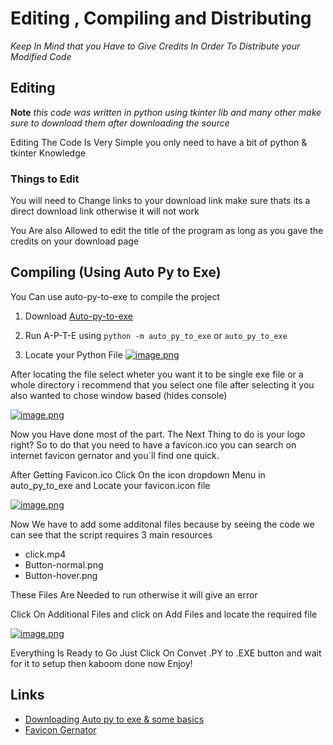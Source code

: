 
# Editing , Compiling and Distributing
*Keep In Mind that you Have to Give Credits In Order To Distribute your Modified Code*

## Editing
**Note** *this code was written in python using tkinter lib and many other make sure to download them after downloading the source*

Editing The Code Is Very Simple you only need to have a bit of python & tkinter Knowledge 

### Things to Edit

You will need to Change links to your download link make sure thats its a direct download link otherwise it will not work

You Are also Allowed to edit the title of the program as long as you gave the credits on your download page

## Compiling (Using Auto Py to Exe)

You Can use auto-py-to-exe to compile the project

 1. Download [Auto-py-to-exe](https://pypi.org/project/auto-py-to-exe/) 

 2. Run A-P-T-E using `python -m auto_py_to_exe` or `auto_py_to_exe`
 
3. Locate your Python File
 [![image.png](https://i.postimg.cc/g2DXjF2X/image.png)](https://postimg.cc/ZWWKsQ34)

After locating the file select wheter you want it to be single exe file or a whole directory i recommend that you select one file after selecting it you also wanted to chose window based (hides console)

[![image.png](https://i.postimg.cc/TYvpcYy5/image.png)](https://postimg.cc/z3pzzNFq)

Now you Have done most of the part. The Next Thing to do is your logo right? So to do that you need to have a favicon.ico you can search on internet favicon gernator and you`ll find one quick.

After Getting Favicon.ico Click On the icon dropdown Menu in auto_py_to_exe and Locate your favicon.icon file 

[![image.png](https://i.postimg.cc/QC3hcC6X/image.png)](https://postimg.cc/k6f0mJ3Z)

Now We have to add some additonal files because by seeing the code we can see that the script requires 3 main resources 

- click.mp4
- Button-normal.png
- Button-hover.png

These Files Are Needed to run otherwise it will give an error

Click On Additional Files and click on Add Files and locate the required file 

[![image.png](https://i.postimg.cc/MZdF7X3d/image.png)](https://postimg.cc/kDRs9Mmb)

Everything Is Ready to Go Just Click On Convet .PY to .EXE button and wait for it to setup then kaboom done now Enjoy!

## Links

 - [Downloading Auto py to exe & some basics ](https://pypi.org/project/auto-py-to-exe/)
 - [Favicon Gernator](https://realfavicongenerator.net)

